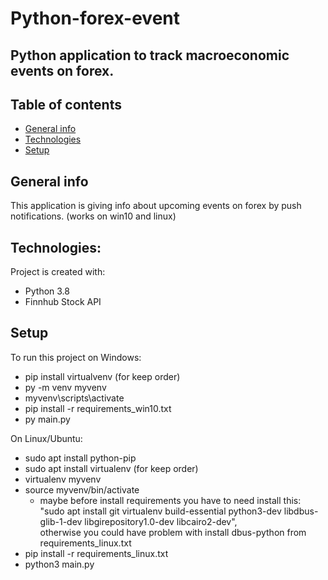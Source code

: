 # Python-forex-event
## Python application to track macroeconomic events on forex.

## Table of contents
* [General info](#general-info)
* [Technologies](#technologies)
* [Setup](#setup)

## General info
This application is giving info about upcoming events on forex by push
notifications. (works on win10 and linux)
	
	
## Technologies:
Project is created with:
* Python 3.8
* Finnhub Stock API

	
## Setup
To run this project on Windows:
* pip install virtualvenv (for keep order)
* py -m venv myvenv
* myvenv\scripts\activate
* pip install -r requirements_win10.txt
* py main.py

On Linux/Ubuntu:
* sudo apt install python-pip
* sudo apt install virtualenv (for keep order)
* virtualenv myvenv
* source myvenv/bin/activate
    * maybe before install requirements you have to need install this:\
         "sudo apt install git virtualenv build-essential python3-dev libdbus-glib-1-dev libgirepository1.0-dev libcairo2-dev",\
        otherwise you could have problem with install dbus-python from requirements_linux.txt
* pip install -r requirements_linux.txt
* python3 main.py